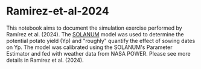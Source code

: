 # Ramirez-et-al-2024
This notebook aims to document the simulation exercise performed by Ramírez et al. (2024). The [SOLANUM](https://cipotato.org/site/inrm/home/downmod.htm) model was used to determine the potential potato yield (Yp) and "roughly" quantify the effect of sowing dates on Yp. The model was calibrated using the SOLANUM's Parameter Estimator and fed with weather data from NASA POWER. Please see more details in Ramírez et al. (2024).
